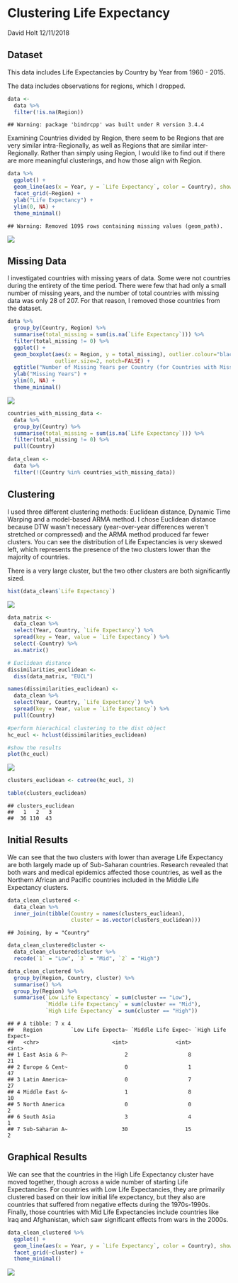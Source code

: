 Clustering Life Expectancy
================
David Holt
12/11/2018

Dataset
-------

This data includes Life Expectancies by Country by Year from 1960 - 2015.

The data includes observations for regions, which I dropped.

``` r
data <-
  data %>%
  filter(!is.na(Region))
```

    ## Warning: package 'bindrcpp' was built under R version 3.4.4

Examining Countries divided by Region, there seem to be Regions that are very similar intra-Regionally, as well as Regions that are similar inter-Regionally. Rather than simply using Region, I would like to find out if there are more meaningful clusterings, and how those align with Region.

``` r
data %>%
  ggplot() +
  geom_line(aes(x = Year, y = `Life Expectancy`, color = Country), show.legend = FALSE) +
  facet_grid(~Region) +
  ylab("Life Expectancy") +
  ylim(0, NA) +
  theme_minimal()
```

    ## Warning: Removed 1095 rows containing missing values (geom_path).

![](Report_files/figure-markdown_github/unnamed-chunk-2-1.png)

Missing Data
------------

I investigated countries with missing years of data. Some were not countries during the entirety of the time period. There were few that had only a small number of missing years, and the number of total countries with missing data was only 28 of 207. For that reason, I removed those countries from the dataset.

``` r
data %>%
  group_by(Country, Region) %>%
  summarise(total_missing = sum(is.na(`Life Expectancy`))) %>%
  filter(total_missing != 0) %>%
  ggplot() +
  geom_boxplot(aes(x = Region, y = total_missing), outlier.colour="black", outlier.shape=16,
               outlier.size=2, notch=FALSE) +
  ggtitle("Number of Missing Years per Country (for Countries with Missing Years)") +
  ylab("Missing Years") +
  ylim(0, NA) +
  theme_minimal()
```

![](Report_files/figure-markdown_github/unnamed-chunk-3-1.png)

``` r
countries_with_missing_data <-
  data %>%
  group_by(Country) %>%
  summarise(total_missing = sum(is.na(`Life Expectancy`))) %>%
  filter(total_missing != 0) %>%
  pull(Country)

data_clean <-
  data %>%
  filter(!(Country %in% countries_with_missing_data))
```

Clustering
----------

I used three different clustering methods: Euclidean distance, Dynamic Time Warping and a model-based ARMA method. I chose Euclidean distance because DTW wasn't necessary (year-over-year differences weren't stretched or compressed) and the ARMA method produced far fewer clusters. You can see the distribution of Life Expectancies is very skewed left, which represents the presence of the two clusters lower than the majority of countries.

There is a very large cluster, but the two other clusters are both significantly sized.

``` r
hist(data_clean$`Life Expectancy`)
```

![](Report_files/figure-markdown_github/unnamed-chunk-4-1.png)

``` r
data_matrix <-
  data_clean %>%
  select(Year, Country, `Life Expectancy`) %>%
  spread(key = Year, value = `Life Expectancy`) %>%
  select(-Country) %>%
  as.matrix()

# Euclidean distance
dissimilarities_euclidean <-
  diss(data_matrix, "EUCL")

names(dissimilarities_euclidean) <-
  data_clean %>%
  select(Year, Country, `Life Expectancy`) %>%
  spread(key = Year, value = `Life Expectancy`) %>%
  pull(Country)

#perform hierachical clustering to the dist object
hc_eucl <- hclust(dissimilarities_euclidean)

#show the results
plot(hc_eucl)
```

![](Report_files/figure-markdown_github/unnamed-chunk-4-2.png)

``` r
clusters_euclidean <- cutree(hc_eucl, 3)

table(clusters_euclidean)
```

    ## clusters_euclidean
    ##   1   2   3 
    ##  36 110  43

Initial Results
---------------

We can see that the two clusters with lower than average Life Expectancy are both largely made up of Sub-Saharan countries. Research revealed that both wars and medical epidemics affected those countries, as well as the Northern African and Pacific countries included in the Middle Life Expectancy clusters.

``` r
data_clean_clustered <-
  data_clean %>%
  inner_join(tibble(Country = names(clusters_euclidean),
                    cluster = as.vector(clusters_euclidean)))
```

    ## Joining, by = "Country"

``` r
data_clean_clustered$cluster <-
  data_clean_clustered$cluster %>%
  recode(`1` = "Low", `3` = "Mid", `2` = "High")

data_clean_clustered %>%
  group_by(Region, Country, cluster) %>%
  summarise() %>%
  group_by(Region) %>%
  summarise(`Low Life Expectancy` = sum(cluster == "Low"),
            `Middle Life Expectancy` = sum(cluster == "Mid"),
            `High Life Expectancy` = sum(cluster == "High"))
```

    ## # A tibble: 7 x 4
    ##   Region         `Low Life Expecta~ `Middle Life Expec~ `High Life Expect~
    ##   <chr>                       <int>               <int>              <int>
    ## 1 East Asia & P~                  2                   8                 21
    ## 2 Europe & Cent~                  0                   1                 47
    ## 3 Latin America~                  0                   7                 27
    ## 4 Middle East &~                  1                   8                 10
    ## 5 North America                   0                   0                  2
    ## 6 South Asia                      3                   4                  1
    ## 7 Sub-Saharan A~                 30                  15                  2

Graphical Results
-----------------

We can see that the countries in the High Life Expectancy cluster have moved together, though across a wide number of starting Life Expectancies. For countries with Low Life Expectancies, they are primarily clustered based on their low initial life expectancy, but they also are countries that suffered from negative effects during the 1970s-1990s. Finally, those countries with Mid Life Expectancies include countries like Iraq and Afghanistan, which saw significant effects from wars in the 2000s.

``` r
data_clean_clustered %>%
  ggplot() +
  geom_line(aes(x = Year, y = `Life Expectancy`, color = Country), show.legend = FALSE) +
  facet_grid(~cluster) +
  theme_minimal()
```

![](Report_files/figure-markdown_github/unnamed-chunk-6-1.png)
